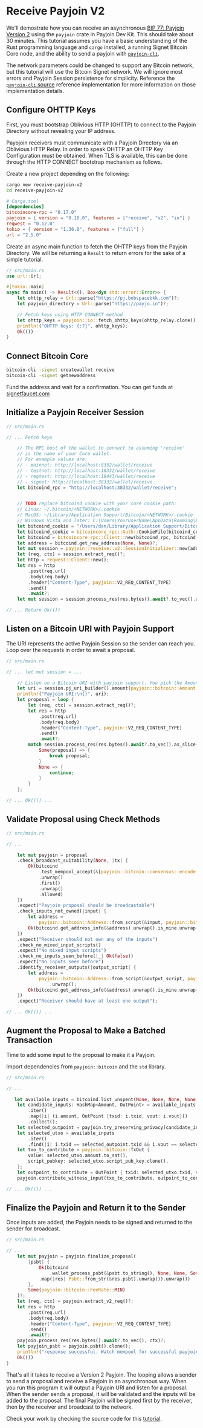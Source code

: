 # Receive Payjoin V2

We'll demostrate how you can receive an asynchronous [BIP 77: Payjoin Version 2](https://github.com/bitcoin/bips/pull/1483) using the `payjoin` crate in Payjoin Dev Kit. This should take about 30 minutes. This tutorial assumes you have a basic understanding of the Rust programming language and `cargo` installed, a running Signet Bitcoin Core node, and the ability to send a payjoin with [`payjoin-cli`](https://crates.io/crates/payjoin-cli).

The network parameters could be changed to support any Bitcoin network, but this tutorial will use the Bitcoin Signet network. We will ignore most errors and Payjoin Session persistence for simplicity. Reference the [`payjoin-cli` source](https://github.com/payjoin/rust-payjoin/tree/master/payjoin-cli) reference implementation for more information on those implementation details.

## Configure OHTTP Keys

First, you must bootstrap Oblivious HTTP (OHTTP) to connect to the Payjoin Directory without revealing your IP address.

Payojoin receivers must communicate with a Payjoin Directory via an Oblivious HTTP Relay. In order to speak OHTTP an OHTTP Key Configuration must be obtained. When TLS is available, this can be done through the HTTP CONNECT bootstrap mechanism as follows.

Create a new project depending on the following:

```sh
cargo new receive-payjoin-v2
cd receive-payjoin-v2
```

```toml
# Cargo.toml
[dependencies]
bitcoincore-rpc = "0.17.0"
payjoin = { version = "0.18.0", features = ["receive", "v2", "io"] }
reqwest = "0.12.0"
tokio = { version = "1.36.0", features = ["full"] }
url = "2.5.0"
```

Create an async main function to fetch the OHTTP keys from the Payjoin Directory. We will be returning a `Result` to return errors for the sake of a simple tutorial.

```rust
// src/main.rs
use url::Url;

#[tokio::main]
async fn main() -> Result<(), Box<dyn std::error::Error>> {
    let ohttp_relay = Url::parse("https://pj.bobspacebkk.com")?;
    let payjoin_directory = Url::parse("https://payjo.in")?;

    // Fetch keys using HTTP CONNECT method
    let ohttp_keys = payjoin::io::fetch_ohttp_keys(ohttp_relay.clone(), payjoin_directory.clone()).await?;
    println!("OHTTP keys: {:?}", ohttp_keys);
    Ok(())
}
```
## Connect Bitcoin Core

```sh
bitcoin-cli -signet createwallet receive
bitcoin-cli -signet getnewaddress
```

Fund the address and wait for a confirmation. You can get funds at [signetfaucet.com](https://signetfaucet.com/)

## Initialize a Payjoin Receiver Session

```rust
// src/main.rs

// ... Fetch keys

    // The RPC host of the wallet to connect to assuming 'receive'
    // is the name of your Core wallet.
    // For example values are:
    // - mainnet: http://localhost:8332/wallet/receive
    // - testnet: http://localhost:18332/wallet/receive
    // - regtest: http://localhost:18443/wallet/receive
    // - signet: http://localhost:38332/wallet/receive
    let bitcoind_rpc = "http://localhost:38332/wallet/receive";


    // TODO replace bitcoind_cookie with your core cookie path:
    // Linux: ~/.bitcoin/<NETWORK>/.cookie
    // MacOS: ~/Library/Application Support/Bitcoin/<NETWORK>/.cookie
    // Windows Vista and later: C:\Users\YourUserName\AppData\Roaming\Bitcoin\<NETWORK>\.cookie
    let bitcoind_cookie = "/Users/dan/Library/Application Support/Bitcoin/signet/.cookie";
    let bitcoind_cookie = bitcoincore_rpc::Auth::CookieFile(bitcoind_cookie.into());
    let bitcoind = bitcoincore_rpc::Client::new(bitcoind_rpc, bitcoind_cookie)?;
    let address = bitcoind.get_new_address(None, None)?;
    let mut session = payjoin::receive::v2::SessionInitializer::new(address.assume_checked(), payjoin_directory, ohttp_keys, ohttp_relay, std::time::Duration::from_secs(600));
    let (req, ctx) = session.extract_req()?;
    let http = reqwest::Client::new();
    let res = http
        .post(req.url)
        .body(req.body)
        .header("Content-Type", payjoin::V2_REQ_CONTENT_TYPE)
        .send()
        .await?;
    let mut session = session.process_res(res.bytes().await?.to_vec().as_slice(), ctx)?;

// ... Return Ok(())
```


## Listen on a Bitcoin URI with Payjoin Support

The URI represents the active Payjoin Session so the sender can reach you. Loop over the requests in order to await a proposal.

```rust
// src/main.rs

// ... let mut session = ...

    // Listen on a Bitcoin URI with payjoin support. You pick the Amount.
    let uri = session.pj_uri_builder().amount(payjoin::bitcoin::Amount::from_sat(88888)).build();
    println!("Payjoin URI:\n{}", uri);
    let proposal = loop {
        let (req, ctx) = session.extract_req()?;
        let res = http
            .post(req.url)
            .body(req.body)
            .header("Content-Type", payjoin::V2_REQ_CONTENT_TYPE)
            .send()
            .await?;
        match session.process_res(res.bytes().await?.to_vec().as_slice(), ctx)? {
            Some(proposal) => {
                break proposal;
            }
            None => {
                continue;
            }
        }
    };

// ... Ok(()) ...
```

## Validate Proposal using Check Methods

```rust
// src/main.rs

// ...

    let mut payjoin = proposal
    .check_broadcast_suitability(None, |tx| {
        Ok(bitcoind
            .test_mempool_accept(&[payjoin::bitcoin::consensus::encode::serialize_hex(&tx)])
            .unwrap()
            .first()
            .unwrap()
            .allowed)
    })
    .expect("Payjoin proposal should be broadcastable")
    .check_inputs_not_owned(|input| {
        let address =
            payjoin::bitcoin::Address::from_script(&input, payjoin::bitcoin::Network::Signet).unwrap();
        Ok(bitcoind.get_address_info(&address).unwrap().is_mine.unwrap())
    })
    .expect("Receiver should not own any of the inputs")
    .check_no_mixed_input_scripts()
    .expect("No mixed input scripts")
    .check_no_inputs_seen_before(|_| Ok(false))
    .expect("No inputs seen before")
    .identify_receiver_outputs(|output_script| {
        let address =
            payjoin::bitcoin::Address::from_script(&output_script, payjoin::bitcoin::Network::Signet)
                .unwrap();
        Ok(bitcoind.get_address_info(&address).unwrap().is_mine.unwrap())
    })
    .expect("Receiver should have at least one output");

// ... Ok(()) ...
```

## Augment the Proposal to Make a Batched Transaction

Time to add some input to the proposal to make it a Payjoin.

Import dependencies from `payjoin::bitcoin` and the `std` library.

```rust
// src/main.rs

// ...

   let available_inputs = bitcoind.list_unspent(None, None, None, None, None)?;
    let candidate_inputs: HashMap<Amount, OutPoint> = available_inputs
        .iter()
        .map(|i| (i.amount, OutPoint {txid: i.txid, vout: i.vout}))
        .collect();
    let selected_outpoint = payjoin.try_preserving_privacy(candidate_inputs).unwrap();
    let selected_utxo = available_inputs
        .iter()
        .find(|i| i.txid == selected_outpoint.txid && i.vout == selected_outpoint.vout).unwrap();
    let txo_to_contribute = payjoin::bitcoin::TxOut {
        value: selected_utxo.amount.to_sat(),
        script_pubkey: selected_utxo.script_pub_key.clone(),
    };
    let outpoint_to_contribute = OutPoint { txid: selected_utxo.txid, vout: selected_utxo.vout };
    payjoin.contribute_witness_input(txo_to_contribute, outpoint_to_contribute);

// ... Ok(()) ...
```

## Finalize the Payjoin and Return it to the Sender

Once inputs are added, the Payjoin needs to be signed and returned to the sender for broadcast.

```rust
// src/main.rs

// ...
    let mut payjoin = payjoin.finalize_proposal(
        |psbt| {
            Ok(bitcoind
                .wallet_process_psbt(&psbt.to_string(), None, None, Some(true))
            .map(|res| Psbt::from_str(&res.psbt).unwrap()).unwrap())
        },
        Some(payjoin::bitcoin::FeeRate::MIN)
    )?;
    let (req, ctx) = payjoin.extract_v2_req()?;
    let res = http
        .post(req.url)
        .body(req.body)
        .header("Content-Type", payjoin::V2_REQ_CONTENT_TYPE)
        .send()
        .await?;
    payjoin.process_res(res.bytes().await?.to_vec(), ctx)?;
    let payjoin_psbt = payjoin.psbt().clone();
    println!("response successful. Watch mempool for successful payjoin. TXID: {}", payjoin_psbt.extract_tx().clone().txid());
    Ok(())
}
```

That's all it takes to receive a Version 2 Payjoin. The looping allows a sender to send a proposal and receive a Payjoin in an asynchronous way. When you run this program it will output a Payjoin URI and listen for a proposal. When the sender sends a proposal, it will be validated and the inputs will be added to the proposal. The final Payjoin will be signed first by the receiver, then by the receiver and broadcast to the network.

Check your work by checking the source code for this [tutorial](https://github.com/payjoin/receive-payjoin-v2).
